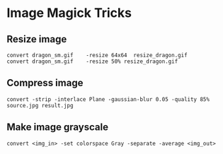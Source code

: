 # Image Magick Tricks

## Resize image

```
convert dragon_sm.gif    -resize 64x64  resize_dragon.gif
convert dragon_sm.gif    -resize 50% resize_dragon.gif
```

## Compress image

```
convert -strip -interlace Plane -gaussian-blur 0.05 -quality 85% source.jpg result.jpg
```

## Make image grayscale

```
convert <img_in> -set colorspace Gray -separate -average <img_out>
```